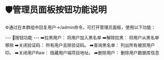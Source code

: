 🛡️管理员面板按钮功能说明
=================
⚙️通过在本群组中回复用户→/admin命令，可打开管理员面板，使用以下功能：

--- 🔘按钮功能 ---
➡️拉黑用户：      将用户加入黑名单
➡️解除拉黑：      将用户从黑名单移除
➡️关闭验证码：    所有用户去除验证码。
➡️查询黑名单：    列出所有被禁用户 ID。
➡️关闭用户Raw：   隐藏用户端项目地址。 
➡️删除用户：      删除用户数据库信息
